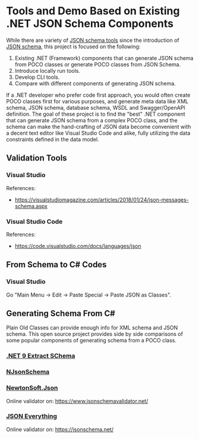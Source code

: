 # Tools and Demo Based on Existing .NET JSON Schema Components

While there are variety of [JSON schema tools](https://json-schema.org/tools) since the introduction of [JSON schema](https://json-schema.org/), this project is focused on the following:

1. Existing .NET (Framework) components that can generate JSON schema from POCO classes or generate POCO classes from JSON Schema.
1. Introduce locally run tools.
1. Develop CLI tools.
1. Compare with different components of generating JSON schema.

If a .NET developer who prefer code first approach, you would often create POCO classes first for various purposes, and generate meta data like XML schema, JSON schema, database schema, WSDL and Swagger/OpenAPI definition. The goal of these project is to find the "best" .NET component that can generate JSON schema from a complex POCO class, and the schema can make the hand-crafting of JSON data become convenient with a decent text editor like Visual Studio Code and alike, fully utilizing the data constraints defined in the data model.

## Validation Tools

### Visual Studio

References:
* https://visualstudiomagazine.com/articles/2018/01/24/json-messages-schema.aspx

### Visual Studio Code

References:
* https://code.visualstudio.com/docs/languages/json


## From Schema to C# Codes

### Visual Studio

Go "Main Menu -> Edit -> Paste Special -> Paste JSON as Classes".


## Generating Schema From C#

Plain Old Classes can provide enough info for XML schema and JSON schema. This open source project provides side by side comparisons of some popular components of generating schema from a POCO class.

### [.NET 9 Extract SChema](https://learn.microsoft.com/en-us/dotnet/standard/serialization/system-text-json/extract-schema)


### [NJsonSchema](https://github.com/RicoSuter/NJsonSchema)

### [NewtonSoft.Json](https://www.newtonsoft.com/jsonschema)

Online validator on: https://www.jsonschemavalidator.net/

### [JSON Everything](https://json-everything.net/)

Online validator on: https://jsonschema.net/
